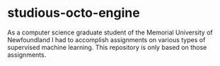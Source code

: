 # studious-octo-engine
As a computer science graduate student of the Memorial University of Newfoundland I had to accomplish assignments on various types of supervised machine learning. This repository is only based on those assignments.
